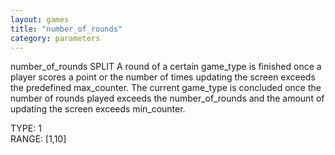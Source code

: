 ```yaml
---
layout: games
title: "number_of_rounds"
category: parameters
---
```


number_of_rounds SPLIT A round of a certain game_type is finished once a player scores a point or the number of times updating the screen exceeds the predefined max_counter. The current game_type is concluded once the number of rounds played exceeds the number_of_rounds and the amount of updating the screen exceeds min_counter.

TYPE: 1
<br>
RANGE: [1,10]
